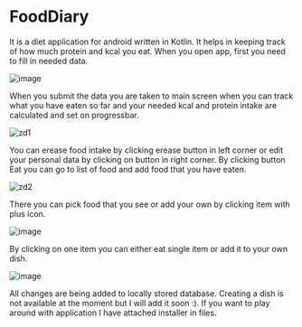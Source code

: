 # FoodDiary
It is a diet application for android written in Kotlin. It helps in keeping track of how much protein and kcal you eat. 
When you open app, first you need to fill in needed data. 


![image](https://user-images.githubusercontent.com/88843916/136822432-a423ca38-8df1-46af-9238-0908bd8c6cbd.png)

When you submit the data you are taken to main screen when you can track what you have eaten so far and your needed kcal and protein intake are calculated and set on progressbar.

![zd1](https://user-images.githubusercontent.com/88843916/133831546-3c3137e4-a645-4f9b-bcfb-29a75b3c83ee.JPG)

You can erease food intake by clicking erease button in left corner or edit your personal data by clicking on button in right corner.
By clicking button Eat you can go to list of food and add food that you have eaten.

![zd2](https://user-images.githubusercontent.com/88843916/133831563-95c170df-8458-4aae-baf9-16cec8ea649b.JPG)

There you can pick food that you see or add your own by clicking item with plus icon.

![image](https://user-images.githubusercontent.com/88843916/136823619-60e132d0-ac70-460f-9194-89a50e664bbb.png)

By clicking on one item you can either eat single item or add it to your own dish.

![image](https://user-images.githubusercontent.com/88843916/136823862-332ec478-2b10-4941-b7d7-812ecc05a2c9.png)

All changes are being added to locally stored database. Creating a dish is not available at the moment but I will add it soon :). If you want to play around with application I have attached installer in files.
